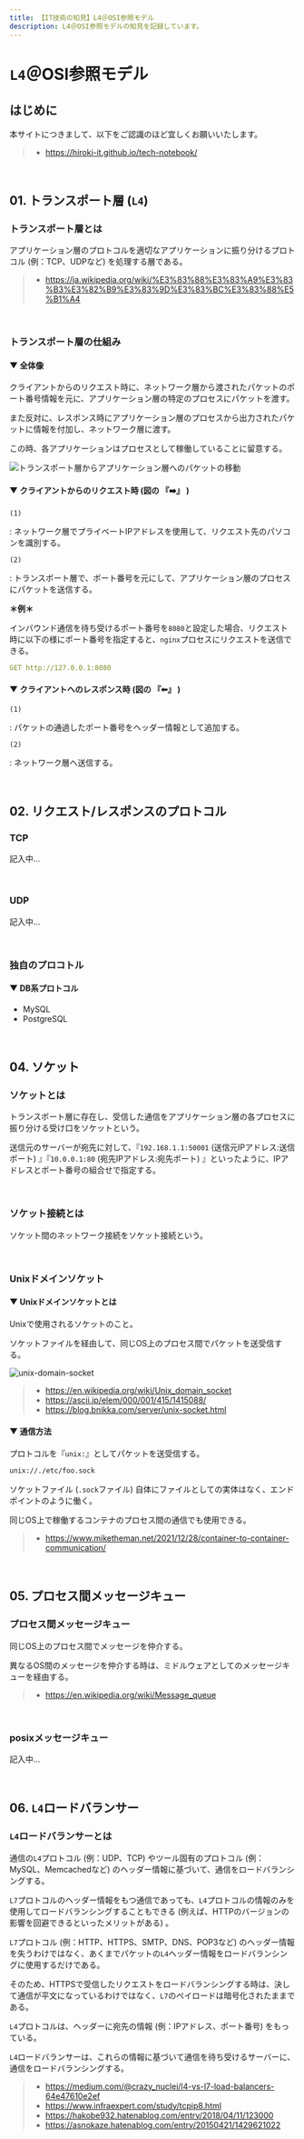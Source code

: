 ```yaml
---
title: 【IT技術の知見】L4＠OSI参照モデル
description: L4＠OSI参照モデルの知見を記録しています。
---
```


# `L4`＠OSI参照モデル

## はじめに

本サイトにつきまして、以下をご認識のほど宜しくお願いいたします。

> - https://hiroki-it.github.io/tech-notebook/

<br>

## 01. トランスポート層 (`L4`)

### トランスポート層とは

アプリケーション層のプロトコルを適切なアプリケーションに振り分けるプロトコル (例：TCP、UDPなど) を処理する層である。

> - https://ja.wikipedia.org/wiki/%E3%83%88%E3%83%A9%E3%83%B3%E3%82%B9%E3%83%9D%E3%83%BC%E3%83%88%E5%B1%A4

<br>

### トランスポート層の仕組み

#### ▼ 全体像

クライアントからのリクエスト時に、ネットワーク層から渡されたパケットのポート番号情報を元に、アプリケーション層の特定のプロセスにパケットを渡す。

また反対に、レスポンス時にアプリケーション層のプロセスから出力されたパケットに情報を付加し、ネットワーク層に渡す。

この時、各アプリケーションはプロセスとして稼働していることに留意する。

![トランスポート層からアプリケーション層へのパケットの移動](https://raw.githubusercontent.com/hiroki-it/tech-notebook-images/master/images/トランスポート層からアプリケーション層へのパケットの移動.PNG)

#### ▼ クライアントからのリクエスト時 (図の 『➡️』 )

`(1)`

: ネットワーク層でプライベートIPアドレスを使用して、リクエスト先のパソコンを識別する。

`(2)`

: トランスポート層で、ポート番号を元にして、アプリケーション層のプロセスにパケットを送信する。

**＊例＊**

インバウンド通信を待ち受けるポート番号を`8080`と設定した場合、リクエスト時に以下の様にポート番号を指定すると、`nginx`プロセスにリクエストを送信できる。

```yaml
GET http://127.0.0.1:8080
```

#### ▼ クライアントへのレスポンス時 (図の 『⬅︎』 )

`(1)`

: パケットの通過したポート番号をヘッダー情報として追加する。

`(2)`

: ネットワーク層へ送信する。

<br>

## 02. リクエスト/レスポンスのプロトコル

### TCP

記入中...

<br>

### UDP

記入中...

<br>

### 独自のプロコトル

#### ▼ DB系プロトコル

- MySQL
- PostgreSQL

<br>

## 04. ソケット

### ソケットとは

トランスポート層に存在し、受信した通信をアプリケーション層の各プロセスに振り分ける受け口をソケットという。

送信元のサーバーが宛先に対して、『`192.168.1.1:50001` (送信元IPアドレス:送信ポート) 』『`10.0.0.1:80` (宛先IPアドレス:宛先ポート) 』といったように、IPアドレスとポート番号の組合せで指定する。

<br>

### ソケット接続とは

ソケット間のネットワーク接続をソケット接続という。

<br>

### Unixドメインソケット

#### ▼ Unixドメインソケットとは

Unixで使用されるソケットのこと。

ソケットファイルを経由して、同じOS上のプロセス間でパケットを送受信する。

![unix-domain-socket](https://raw.githubusercontent.com/hiroki-it/tech-notebook-images/master/images/unix-domain-socket.png)

> - https://en.wikipedia.org/wiki/Unix_domain_socket
> - https://ascii.jp/elem/000/001/415/1415088/
> - https://blog.bnikka.com/server/unix-socket.html

#### ▼ 通信方法

プロトコルを『`unix:`』としてパケットを送受信する。

```bash
unix://./etc/foo.sock
```

ソケットファイル (`.sock`ファイル) 自体にファイルとしての実体はなく、エンドポイントのように働く。

同じOS上で稼働するコンテナのプロセス間の通信でも使用できる。

> - https://www.miketheman.net/2021/12/28/container-to-container-communication/

<br>

## 05. プロセス間メッセージキュー

### プロセス間メッセージキュー

同じOS上のプロセス間でメッセージを仲介する。

異なるOS間のメッセージを仲介する時は、ミドルウェアとしてのメッセージキューを経由する。

> - https://en.wikipedia.org/wiki/Message_queue

<br>

### posixメッセージキュー

記入中...

<br>

## 06. `L4`ロードバランサー

### `L4`ロードバランサーとは

通信の`L4`プロトコル (例：UDP、TCP) やツール固有のプロトコル (例：MySQL、Memcachedなど) のヘッダー情報に基づいて、通信をロードバランシングする。

`L7`プロトコルのヘッダー情報をもつ通信であっても、`L4`プロトコルの情報のみを使用してロードバランシングすることもできる (例えば、HTTPのバージョンの影響を回避できるといったメリットがある) 。

`L7`プロトコル (例：HTTP、HTTPS、SMTP、DNS、POP3など) のヘッダー情報を失うわけではなく、あくまでパケットの`L4`ヘッダー情報をロードバランシングに使用するだけである。

そのため、HTTPSで受信したリクエストをロードバランシングする時は、決して通信が平文になっているわけではなく、`L7`のペイロードは暗号化されたままである。

`L4`プロトコルは、ヘッダーに宛先の情報 (例：IPアドレス、ポート番号) をもっている。

`L4`ロードバランサーは、これらの情報に基づいて通信を待ち受けるサーバーに、通信をロードバランシングする。

> - https://medium.com/@crazy_nuclei/l4-vs-l7-load-balancers-64e47610e2ef
> - https://www.infraexpert.com/study/tcpip8.html
> - https://hakobe932.hatenablog.com/entry/2018/04/11/123000
> - https://asnokaze.hatenablog.com/entry/20150421/1429621022

<br>
